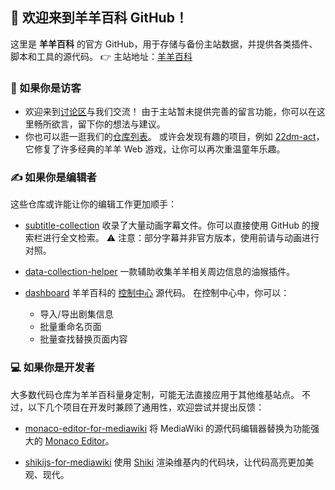 ## 🐑 欢迎来到羊羊百科 GitHub！

这里是 **羊羊百科** 的官方 GitHub，用于存储与备份主站数据，并提供各类插件、脚本和工具的源代码。
👉 主站地址：[羊羊百科](https://xyy.huijiwiki.com/)

### 👋 如果你是访客

* 欢迎来到[讨论区](https://github.com/orgs/XYY-huijiwiki/discussions)与我们交流！
  由于主站暂未提供完善的留言功能，你可以在这里畅所欲言，留下你的想法与建议。
* 你也可以逛一逛我们的[仓库列表](https://github.com/orgs/XYY-huijiwiki/repositories)。
  或许会发现有趣的项目，例如 [22dm-act](https://github.com/XYY-huijiwiki/22dm-act)，它修复了许多经典的羊羊 Web 游戏，让你可以再次重温童年乐趣。

### ✍️ 如果你是编辑者

这些仓库或许能让你的编辑工作更加顺手：

* [subtitle-collection](https://github.com/XYY-huijiwiki/monaco-editor-for-mediawiki)
  收录了大量动画字幕文件。你可以直接使用 GitHub 的搜索栏进行全文检索。
  ⚠️ 注意：部分字幕并非官方版本，使用前请与动画进行对照。

* [data-collection-helper](https://github.com/XYY-huijiwiki/monaco-editor-for-mediawiki)
  一款辅助收集羊羊相关周边信息的油猴插件。

* [dashboard](https://github.com/XYY-huijiwiki/monaco-editor-for-mediawiki)
  羊羊百科的 [控制中心](https://xyy.huijiwiki.com/wiki/Project:%E6%8E%A7%E5%88%B6%E4%B8%AD%E5%BF%83) 源代码。
  在控制中心中，你可以：

  * 导入/导出剧集信息
  * 批量重命名页面
  * 批量查找替换页面内容

### 💻 如果你是开发者

大多数代码仓库为羊羊百科量身定制，可能无法直接应用于其他维基站点。
不过，以下几个项目在开发时兼顾了通用性，欢迎尝试并提出反馈：

* [monaco-editor-for-mediawiki](https://github.com/XYY-huijiwiki/monaco-editor-for-mediawiki)
  将 MediaWiki 的源代码编辑器替换为功能强大的 [Monaco Editor](https://github.com/microsoft/monaco-editor)。

* [shikijs-for-mediawiki](https://github.com/XYY-huijiwiki/monaco-editor-for-mediawiki)
  使用 [Shiki](https://github.com/shikijs/shiki) 渲染维基内的代码块，让代码高亮更加美观、现代。
